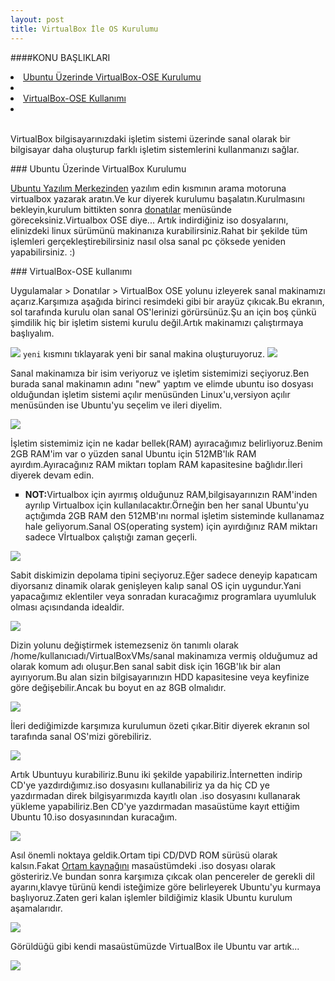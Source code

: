 ```yaml
---
layout: post
title: VirtualBox İle OS Kurulumu
---
```

####KONU BAŞLIKLARI

<li><a href="virtual-kurulum"> Ubuntu Üzerinde VirtualBox-OSE Kurulumu </a><li><br>
<li><a href="virtualbox-kullanım"> VirtualBox-OSE Kullanımı </a><li><br>
<br>

  VirtualBox bilgisayarınızdaki işletim sistemi üzerinde sanal olarak bir bilgisayar daha oluşturup farklı işletim sistemlerini kullanmanızı sağlar.

###<a id="virtual-kurulum"> Ubuntu Üzerinde VirtualBox Kurulumu </a>
 
 <u>Ubuntu Yazılım Merkezinden</u>  yazılım edin kısmının arama motoruna virtualbox yazarak aratın.Ve kur diyerek kurulumu başalatın.Kurulmasını bekleyin,kurulum bittikten sonra <u>donatılar</u> menüsünde göreceksiniz.Virtualbox OSE diye...
 Artık indirdiğiniz iso dosyalarını, elinizdeki linux sürümünü makinanıza kurabilirsiniz.Rahat bir şekilde tüm işlemleri gerçekleştirebilirsiniz nasıl olsa sanal pc çöksede yeniden yapabilirsiniz. :)


###<a id="virtualbox-kullanım"> VirtualBox-OSE kullanımı </a>

Uygulamalar > Donatılar > VirtualBox OSE yolunu izleyerek sanal makinamızı açarız.Karşımıza aşağıda birinci resimdeki gibi bir arayüz çıkıcak.Bu ekranın, sol tarafında kurulu olan sanal OS'lerinizi görürsünüz.Şu an için boş çünkü şimdilik hiç bir işletim sistemi kurulu değil.Artık makinamızı çalıştırmaya başlıyalım.

<img src="http://github.com/symtkn/sym.github.com/blob/master/images/sanalmakina/sanal.png?raw=true"/>
<code>yeni</code> kısmını tıklayarak yeni bir sanal makina oluşturuyoruz.

<img src="http://github.com/symtkn/sym.github.com/blob/master/images/sanalmakina/sanal1.png?raw=true"/>

Sanal makinamıza bir isim veriyoruz ve işletim sistemimizi seçiyoruz.Ben burada sanal makinamın adını "new" yaptım ve elimde ubuntu iso dosyası olduğundan işletim sistemi açılır menüsünden Linux'u,versiyon açılır menüsünden ise Ubuntu'yu seçelim ve ileri diyelim.

<img src="http://github.com/symtkn/sym.github.com/blob/master/images/sanalmakina/sanal2.png?raw=true"/>

İşletim sistemimiz için ne kadar bellek(RAM) ayıracağımız belirliyoruz.Benim 2GB RAM'im var o yüzden sanal Ubuntu için 512MB'lık RAM ayırdım.Ayıracağınız RAM miktarı toplam RAM kapasitesine bağlıdır.İleri diyerek devam edin.

<ul type=square><li><b>NOT:</b>Virtualbox için ayırmış olduğunuz RAM,bilgisayarınızın RAM'inden ayrılıp Virtualbox için kullanılacaktır.Örneğin ben her sanal Ubuntu'yu açtığımda 2GB RAM den 512MB'ını normal işletim sisteminde kullanamaz hale geliyorum.Sanal OS(operating system) için ayırdığınız RAM miktarı sadece Vİrtualbox çalıştığı zaman geçerli. </li></ul> 

<img src="http://github.com/symtkn/sym.github.com/blob/master/images/sanalmakina/sanal3.png?raw=true"/>

Sabit diskimizin depolama tipini seçiyoruz.Eğer sadece deneyip kapatıcam diyorsanız dinamik olarak genişleyen kalıp sanal OS için uygundur.Yani yapacağımız eklentiler veya sonradan kuracağımız programlara uyumluluk olması açısındanda idealdir.

<img src="http://github.com/symtkn/sym.github.com/blob/master/images/sanalmakina/sanal4.png?raw=true"/>

Dizin yolunu değiştirmek istemezseniz ön tanımlı olarak /home/kullanıcıadı/VirtualBoxVMs/sanal makinamıza vermiş olduğumuz ad olarak komum adı oluşur.Ben sanal sabit disk için 16GB'lık bir alan ayırıyorum.Bu alan sizin bilgisayarınızın HDD kapasitesine veya keyfinize göre değişebilir.Ancak bu boyut en az 8GB olmalıdır.

<img src="http://github.com/symtkn/sym.github.com/blob/master/images/sanalmakina/sanal5.png?raw=true"/>

İleri dediğimizde karşımıza kurulumun özeti çıkar.Bitir diyerek ekranın sol tarafında sanal OS'mizi görebiliriz. 

<img src="http://github.com/symtkn/sym.github.com/blob/master/images/sanalmakina/sanal6.png?raw=true"/>

Artık Ubuntuyu kurabiliriz.Bunu iki şekilde yapabiliriz.İnternetten indirip CD'ye yazdırdığımız.iso dosyasını kullanabiliriz ya da hiç CD ye yazdırmadan direk bilgisyarımızda kayıtlı olan .iso dosyasını kullanarak yükleme yapabiliriz.Ben CD'ye yazdırmadan masaüstüme kayıt ettiğim Ubuntu 10.iso dosyasınından kuracağım.

<img src="http://github.com/symtkn/sym.github.com/blob/master/images/sanalmakina/sanal7.png?raw=true"/>

Asıl önemli noktaya geldik.Ortam tipi CD/DVD ROM sürüsü olarak kalsın.Fakat <u>Ortam kaynağını</u> masaüstümdeki .iso dosyası olarak gösteririz.Ve bundan sonra karşımıza çıkcak olan pencereler de gerekli dil ayarını,klavye türünü kendi isteğimize göre belirleyerek Ubuntu'yu kurmaya başlıyoruz.Zaten geri kalan işlemler bildiğimiz klasik Ubuntu kurulum aşamalarıdır.

<img src="http://github.com/symtkn/sym.github.com/blob/master/images/sanalmakina/sanal8.png?raw=input"/>
 
Görüldüğü gibi kendi masaüstümüzde VirtualBox ile Ubuntu var artık...

<img src="http://github.com/symtkn/sym.github.com/blob/master/images/sanalmakina/sanal9.png?raw=true"/>










  


